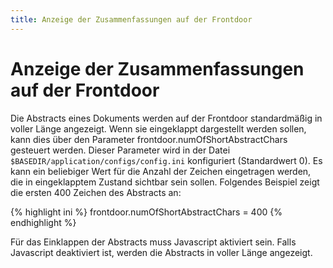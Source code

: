 ```yaml
---
title: Anzeige der Zusammenfassungen auf der Frontdoor
---
```


# Anzeige der Zusammenfassungen auf der Frontdoor

Die Abstracts eines Dokuments werden auf der Frontdoor standardmäßig in voller Länge angezeigt.
Wenn sie eingeklappt dargestellt werden sollen, kann dies über den Parameter
frontdoor.numOfShortAbstractChars gesteuert werden. Dieser Parameter wird in der Datei
`$BASEDIR/application/configs/config.ini` konfiguriert (Standardwert 0). Es kann ein
beliebiger Wert für die Anzahl der Zeichen eingetragen werden, die in eingeklapptem Zustand
sichtbar sein sollen. Folgendes Beispiel zeigt die ersten 400 Zeichen des Abstracts an:

{% highlight ini %}
frontdoor.numOfShortAbstractChars = 400
{% endhighlight %}

<p class="note">
Für das Einklappen der Abstracts muss Javascript aktiviert sein. Falls Javascript deaktiviert ist,
werden die Abstracts in voller Länge angezeigt.
</p>

